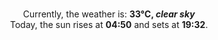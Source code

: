 <p  align="center"><br/>Currently, the weather is: <b> 33°C, <i>clear sky</i></b></br>Today, the sun rises at <b>04:50</b> and sets at <b>19:32</b>.</p>